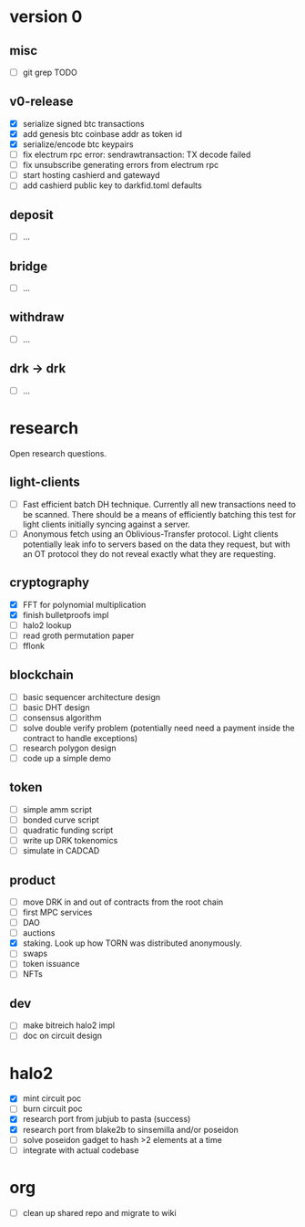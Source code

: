 # version 0

## misc

- [ ] git grep TODO

## v0-release

- [x] serialize signed btc transactions
- [x] add genesis btc coinbase addr as token id
- [x] serialize/encode btc keypairs
- [ ] fix electrum rpc error: sendrawtransaction: TX decode failed
- [ ] fix unsubscribe generating errors from electrum rpc
- [ ] start hosting cashierd and gatewayd
- [ ] add cashierd public key to darkfid.toml defaults

## deposit

- [ ] ...

## bridge

- [ ] ...

## withdraw

- [ ] ...

## drk -> drk

- [ ] ...

# research

Open research questions.

## light-clients

- [ ] Fast efficient batch DH technique. Currently all new transactions need to be scanned. There should be a means of efficiently batching this test for light clients initially syncing against a server.
- [ ] Anonymous fetch using an Oblivious-Transfer protocol. Light clients potentially leak info to servers based on the data they request, but with an OT protocol they do not reveal exactly what they are requesting.

## cryptography

- [x] FFT for polynomial multiplication
- [x] finish bulletproofs impl
- [ ] halo2 lookup
- [ ] read groth permutation paper
- [ ] fflonk

## blockchain

- [ ] basic sequencer architecture design
- [ ] basic DHT design
- [ ] consensus algorithm
- [ ] solve double verify problem (potentially need need a payment inside the contract to handle exceptions)
- [ ] research polygon design
- [ ] code up a simple demo

## token

- [ ] simple amm script
- [ ] bonded curve script
- [ ] quadratic funding script
- [ ] write up DRK tokenomics
- [ ] simulate in CADCAD

## product

- [ ] move DRK in and out of contracts from the root chain
- [ ] first MPC services
- [ ] DAO
- [ ] auctions
- [x] staking. Look up how TORN was distributed anonymously.
- [ ] swaps
- [ ] token issuance
- [ ] NFTs

## dev

- [ ] make bitreich halo2 impl
- [ ] doc on circuit design

# halo2

- [x] mint circuit poc
- [ ] burn circuit poc
- [x] research port from jubjub to pasta (success)
- [x] research port from blake2b to sinsemilla and/or poseidon
- [ ] solve poseidon gadget to hash >2 elements at a time
- [ ] integrate with actual codebase

# org

- [ ] clean up shared repo and migrate to wiki
